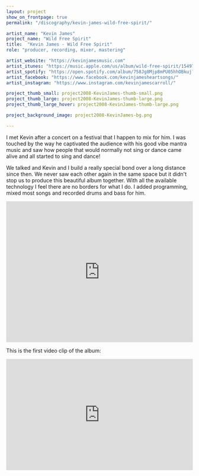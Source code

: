 ```yaml
---
layout: project
show_on_frontpage: true
permalink: "/discography/kevin-james-wild-free-spirit/"

artist_name: "Kevin James"
project_name: "Wild Free Spirit"
title:  "Kevin James - Wild Free Spirit"
role: "producer, recording, mixer, mastering"

artist_website: "https://kevinjamesmusic.com"
artist_itunes: "https://music.apple.com/us/album/wild-free-spirit/1549750027"
artist_spotify: "https://open.spotify.com/album/758Jg8Mjp8mPU05hhOBkuj?si=Dw3y4QQuS3iq4GqiHcENiQ"
artist_facebook: "https://www.facebook.com/kevinjamesheartsongs/"
artist_instagram: "https://www.instagram.com/kevinjamescarroll/"

project_thumb_small: project2008-KevinJames-thumb-small.png
project_thumb_large: project2008-KevinJames-thumb-large.png
project_thumb_large_hover: project2008-KevinJames-thumb-large.png

project_background_image: project2008-KevinJames-bg.png

---
```



I met Kevin after a concert on a festival that I happen to mix for him. I was touched by the way he captivated the audience with his good vibe mantra music and saw how people that would normally not sing or dance came alive and all started to sing and dance!

We talked and Kevin and I build a really special bond over a long distance since then. We never saw each other again in the same space but it didn't stop us to produce this beautiful album together. With all the available technology I feel there are no borders for what I do. I added programming, mixed most songs and recorded drums and bass for him.



<iframe src="https://open.spotify.com/embed/album/758Jg8Mjp8mPU05hhOBkuj" width="100%" height="380" frameborder="0" allowtransparency="true" allow="encrypted-media"></iframe>


This is the first video clip of the album:

<iframe width="100%" height="300" src="https://www.youtube.com/embed/B48kQfFM0Z0?rel=0" frameborder="0" allow="accelerometer; autoplay; clipboard-write; encrypted-media; gyroscope; picture-in-picture" allowfullscreen></iframe>

